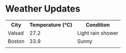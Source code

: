 # Weather Updates

<!-- WEATHER-UPDATE-START -->
<table><tr><th>City</th><th>Temperature (°C)</th><th>Condition</th></tr><tr><td>Valsad</td><td>27.2</td><td>Light rain shower</td></tr><tr><td>Boston</td><td>33.9</td><td>Sunny</td></tr><tr><td></td><td></td><td></td></tr></table>
<!-- WEATHER-UPDATE-END -->

